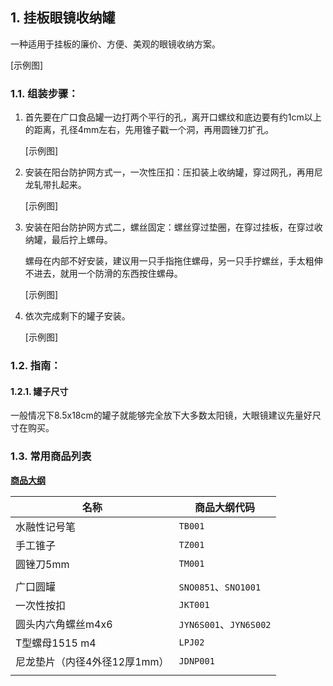 ## 1. 挂板眼镜收纳罐

一种适用于挂板的廉价、方便、美观的眼镜收纳方案。

[示例图]

### 1.1. 组装步骤：

1. 首先要在广口食品罐一边打两个平行的孔，离开口螺纹和底边要有约1cm以上的距离，孔径4mm左右，先用锥子戳一个洞，再用圆锉刀扩孔。

	[示例图]

2. 安装在阳台防护网方式一，一次性压扣：压扣装上收纳罐，穿过网孔，再用尼龙轧带扎起来。

	[示例图]

3. 安装在阳台防护网方式二，螺丝固定：螺丝穿过垫圈，在穿过挂板，在穿过收纳罐，最后拧上螺母。

	螺母在内部不好安装，建议用一只手指拖住螺母，另一只手拧螺丝，手太粗伸不进去，就用一个防滑的东西按住螺母。

	[示例图]

4. 依次完成剩下的罐子安装。

	[示例图]

### 1.2. 指南：

#### 1.2.1. 罐子尺寸

一般情况下8.5x18cm的罐子就能够完全放下大多数太阳镜，大眼镜建议先量好尺寸在购买。

### 1.3. 常用商品列表

**[商品大纲](https://gitee.com/kukela/diy-furniture/tree/master/doc/商品大纲.md)**

| 名称 | 商品大纲代码 |
| - | - |
| 水融性记号笔 | `TB001` |
| 手工锥子 | `TZ001` |
| 圆锉刀5mm | `TM001` |
| | |
| 广口圆罐 | `SNO0851`、`SNO1001` |
| 一次性按扣  | `JKT001` |
| 圆头内六角螺丝m4x6 | `JYN6S001`、`JYN6S002` |
| T型螺母1515 m4  | `LPJ02` |
| 尼龙垫片（内径4外径12厚1mm） | `JDNP001`  |
| | |